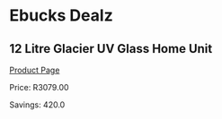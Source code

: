 
# Ebucks Dealz
## 12 Litre Glacier UV Glass Home Unit
[Product Page](https://www.ebucks.com/web/shop/productSelected.do?prodId=102175501&catId=704988430)

Price: R3079.00

Savings: 420.0


	